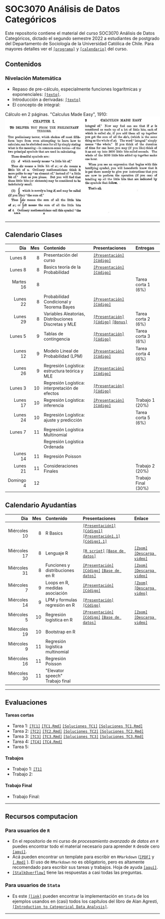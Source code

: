 # SOC3070 Análisis de Datos Categóricos

Este repositorio contiene el material del curso SOC3070 Análisis de Datos Categóricos, dictado el segundo semestre 2022 a estudiantes de postgrado del Departamento de Sociología de la Universidad Católica de Chile. Para mayores detalles ver el [`[programa]`](files/syllabus_soc3070.pdf) y [`[calendario]`](#Calendario) del curso.

## Contenidos

### Nivelación Matemática

- Repaso de pre-cálculo, especialmente funciones logarítmicas y exponenciales: [`[texto]`](files/pre_calculo.pdf).
- Introducción a derivadas: [`[texto]`](https://www.mathsisfun.com/calculus/derivatives-introduction.html)
- El concepto de integral: 

Cálculo en 2 páginas. "Calculus Made Easy", 1910:
![calculus](files/calculus_easy.jpg)

---

## Calendario Clases

| Dia          | Mes  | Contenido                                             | Presentaciones | Entregas            | 
| ---:         | ---: | :---------------------------------------------------- | :------------- | :-------------      | 
| Lunes 8      | 8    | Presentación del curso                                | [`[Presentación]`](https://mebucca.github.io/cda_soc3070/slides/class_0/class_0#1) [`[Código]`](slides/class_0/class_0.Rmd)                 |                     |
| Lunes 8      | 8    | Basics teoría de la Probabilidad                      | [`[Presentación]`](https://mebucca.github.io/cda_soc3070/slides/class_1/class_1#1) [`[Código]`](slides/class_1/class_1.Rmd)                |                     |
| Martes 16     | 8    |             |                | Tarea corta 1 (6%)  |
| Lunes 22     | 8    | Probabilidad Condicional y Teorema Bayes              |   [`[Presentación]`](https://mebucca.github.io/cda_soc3070/slides/class_2/class_2#1) [`[Código]`](slides/class_2/class_2.Rmd)             | |
| Lunes 29     | 8    | Variables Aleatorias, Distribuciones Discretas y MLE  |    [`[Presentación]`](https://mebucca.github.io/cda_soc3070/slides/class_3/class_3#1) [`[Código]`](slides/class_3/class_3.Rmd)    [`[Bonus]`](https://mebucca.github.io/cda_soc3070/slides/class_4/class_4#1)        | Tarea corta 2 (6%)  |
| Lunes 5      | 9    | Tablas de contingencia                                |[`[Presentación]`](https://mebucca.github.io/cda_soc3070/slides/class_5/class_5#1) [`[Código]`](slides/class_5/class_5.Rmd)                | Tarea corta 3 (6%)  |                  
| Lunes 12     | 9    | Modelo Lineal de Probabilidad (LPM)                   | [`[Presentación]`](https://mebucca.github.io/cda_soc3070/slides/class_7/class_7#1) [`[Código]`](slides/class_7/class_7.Rmd)                 | Tarea corta 4 (6%)  |
| Lunes 26     | 9    | Regresión Logística: estructura teórica y MLE         | [`[Presentación]`](https://mebucca.github.io/cda_soc3070/slides/class_9/class_9#1) [`[Código]`](slides/class_9/class_9.Rmd)               |                     |
| Lunes 3      | 10   | Regresión Logística: interpretación de efectos        | [`[Presentación]`](https://mebucca.github.io/cda_soc3070/slides/class_10/class_10#1) [`[Código]`](slides/class_10/class_10.Rmd)               |                     |
| Lunes 17     | 10   | Regresión Logística: inferencia                       | [`[Presentación]`](https://mebucca.github.io/cda_soc3070/slides/class_11/class_10#1) [`[Código]`](slides/class_11/class_11.Rmd)               |  Trabajo 1 (20%)    |
| Lunes 24     | 10   | Regresión Logística: ajuste y predicción              |                |  Tarea corta 5 (6%) |
| Lunes 7      | 11   | Regresión Logística Multinomial                       |                |                     |
|              |      | Regresión Logística Ordenada                          |                |                     |
| Lunes 14     | 11   | Regresión Poisson                                     |                |                     |
| Lunes 21     | 11   | Consideraciones Finales                               |                |  Trabajo 2 (20%)    |
| Domingo 4    | 12   |                                                       |                | Trabajo Final (30%) |



## Calendario Ayudantías

| Dia          | Mes  | Contenido                                       | Presentaciones | Enlace           | 
| ---:         | ---: | :----------                                     | :------------- |   :------------- |
| Miércoles 10 | 8    | R Basics                                        | [`[Presentación1]`](ta/ta_1/ta_1.pdf) [`[Código1]`](ta/ta_1/ta_1.Rmd) [`[Presentación1.1]`](ta/ta_1/ta_1_2.pdf) [`[Código1.1]`](ta/ta_1/ta_1_2.Rmd)                |                | 
| Miércoles 17 | 8    | Lenguaje R                                      | [`[R script]`](ta/ta_2/ta_2.R)  [`[Base de datos]`](ta/ta_2/base_OCS.xlsx)         |   [`[Zoom]`](https://us02web.zoom.us/j/81771419396?pwd=cWZKR2dDVHZvZlpTb2VIUDdsL3hoUT09) [`[Descarga video]`](https://us02web.zoom.us/rec/share/H8_yxlFuCoxvU2tm7KiOCxhQgrq12vRJzW_r_3H9YFqxO85qn2qRruvrRnlnmEo3.wF-xnfJm2n3RQcGc)             |
| Miércoles 31 | 8    | Funciones y distribuciones en R                 | [`[Presentación]`](ta/ta_3/ta_3.pdf) [`[Código]`](ta/ta_3/ta_3.Rmd) [`[Base de datos]`](ta/ta_3/data_OCS.Rdata)              | [`[Zoom]`](https://us02web.zoom.us/j/82723687266?pwd=WU5pcmNqOGk0VTdYdStScHAvQmVUdz09) [`[Descarga video]`](https://us02web.zoom.us/rec/share/9OGfMKCpnbOInT_gtHSH_p39GsoNE1deUukhuuAu-7PowKcPZ7b9S7tKMzCulV4X.CT1mE9GX7qPwrQ6Z)   | 
| Miércoles 7  | 9    | Loops en R, medidas asociación                  |  [`[Presentación]`](ta/ta_4/ta_4.pdf) [`[Código]`](ta/ta_4/ta_4.Rmd)        | [`[Zoom]`](https://us02web.zoom.us/j/82000036979?pwd=cFNJeWIwSFE2bnpyMjE0KzRMQnBqdz09) [`[Descarga video]`](https://us02web.zoom.us/rec/share/dJC9k6BECq6Q-YnNvRm2sqcyyPFudaiQYA-c5qrN-yOgu7VqgUrqedbuV-UD_wqf.s4GCq267BHEjDMwf)  |
| Miércoles 14 | 9    | LPM y formulas regresión en R                   |  [`[Presentación]`](ta/ta_5/ta_5.pdf) [`[Código]`](ta/ta_5/ta_5.Rmd)             | 
| Miércoles 5  | 10   | Regresión logística en R                        | [`[Presentación]`](ta/ta_6/ta_6.pdf) [`[Código]`](ta/ta_6/ta_6.Rmd)  [`[Base de datos]`](ta/ta_6/data_OCS_2.RData)                | [`[Zoom]`](https://us02web.zoom.us/j/81187890211?pwd=bkswRmUrUk1mU1YzbTVNcWNTUkJlZz09) [`[Descarga video]`](https://us02web.zoom.us/rec/share/T8hNew7SG5mT1XX3BgJxdQUcebsmBGbs7l01REqukS2H6zEx42A218EYeYM8OvHy.krqgUrra2wtEXoXa)|
| Miércoles 19 | 10   | Bootstrap en R                                  |                | |
| Miércoles 9  | 11   | Regresión logística multinomial                 |                | |
| Miércoles 16 | 11   | Regresión Poisson                               |                | |
| Miércoles 30 | 11   | "Elevator speech" Trabajo final                 |                | |

---

## Evaluaciones

#### Tareas cortas

- Tarea 1: [`[TC1]`](homework/tc_1.pdf) [`[TC1.Rmd]`](homework/tc_1.Rmd) [`[Soluciones TC1]`](homework/tc_1_answers.pdf) [`[Soluciones TC1.Rmd]`](homework/tc_1_answers.Rmd)
- Tarea 2: [`[TC2]`](homework/tc_2.pdf) [`[TC2.Rmd]`](homework/tc_2.Rmd) [`[Soluciones TC2]`](homework/tc_2_answers.pdf) [`[Soluciones TC2.Rmd]`](homework/tc_2_answers.Rmd)
- Tarea 3: [`[TC3]`](homework/tc_3.pdf) [`[TC3.Rmd]`](homework/tc_3.Rmd) [`[Soluciones TC3]`](homework/tc_3_answers.pdf) [`[Soluciones TC3.Rmd]`](homework/tc_3_answers.Rmd)
- Tarea 4: [`[TC4]`](homework/tc_4.pdf) [`[TC4.Rmd]`](homework/tc_4.Rmd)
- Tarea 5: 

#### Trabajos

- Trabajo 1: [`[T1]`](https://mebucca.github.io/cda_soc3070/homework/t_1/t_1#1) 
- Trabajo 2: 

#### Trabajo Final

- Trabajo Final: 

---


## Recursos computacion

### Para usuarios de `R`

  - En el repositorio de mi curso de *procesamiento avanzado de datos en `R`* puedes encontrar todo el material necesario para aprender `R` desde cero [`[aquí]`](https://mebucca.github.io/dar_soc4001/).
  - Acá pueden encontrar un template para escribir en `RMarkdown` ([`[PDF]`](files/template_rmarkdown.pdf) y [`[.Rmd]`](files/template_rmarkdown.Rmd) ). El uso de `RMarkdown` no es obligatorio, pero es altamente recomendado para escribir sus tareas y trabajos. Hoja de ayuda [`[aquí]`](https://rstudio-pubs-static.s3.amazonaws.com/330387_5a40ca72c3b14824acedceb7d34618d1.html).
  - [`[StalkOverflow]`](https://stackoverflow.com/) tiene las respuestas a casi todas las preguntas.
 

 ### Para usuarios de `Stata`

 - Es este [`[link]`](https://stats.idre.ucla.edu/other/examples/icda/) pueden encontrar la implementación en `Stata` de los ejemplos usandos en (casi) todos los capítulos del libro de Alan Agresti, [`[Introduction to Categorical Data Analysis]`](https://www.amazon.com/Introduction-Categorical-Data-Analysis/dp/0471226181). 

---

